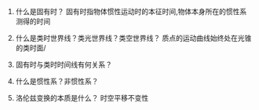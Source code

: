 1. 什么是固有时？
   固有时指物体惯性运动时的本征时间,物体本身所在的惯性系测得的时间
2. 什么是类时世界线？类光世界线？类空世界线？
   质点的运动曲线始终处在光锥的类时面/
3. 固有时与类时时间线有何关系？
4. 什么是惯性系？非惯性系？
   
5. 洛伦兹变换的本质是什么？
   时空平移不变性